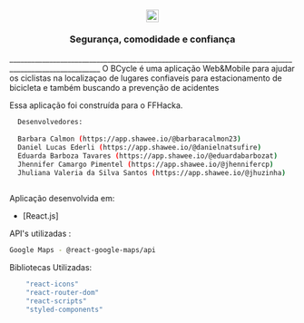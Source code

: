 <h3 align="center">
   <img width="22px" src="./Assets/images/Logo.png" />
    <br><br>
    <b> Segurança, comodidade e confiança </b>  
    <br>
</h3>
_______________________________________________________________________________________________________
O BCycle é uma aplicação Web&Mobile para ajudar os ciclistas na localizaçao de lugares confiaveis para estacionamento de bicicleta e também buscando a prevenção de acidentes

Essa aplicação foi construída para o FFHacka. 

```sh
  Desenvolvedores:
  
  Barbara Calmon (https://app.shawee.io/@barbaracalmon23)
  Daniel Lucas Ederli (https://app.shawee.io/@danielnatsufire)
  Eduarda Barboza Tavares (https://app.shawee.io/@eduardabarbozat)
  Jhennifer Camargo Pimentel (https://app.shawee.io/@jhennifercp)
  Jhuliana Valeria da Silva Santos (https://app.shawee.io/@jhuzinha)
  
```

Aplicação desenvolvida em: 
- [React.js]

API's utilizadas :
```sh
Google Maps - @react-google-maps/api
```

Bibliotecas Utilizadas: 
```sh
    "react-icons"
    "react-router-dom"
    "react-scripts"
    "styled-components"
```
